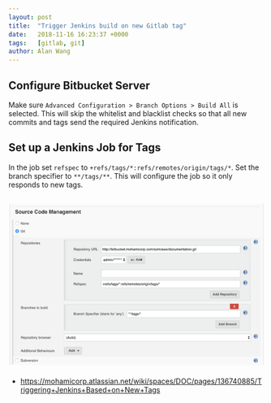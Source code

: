 ```yaml
---
layout: post
title:  "Trigger Jenkins build on new Gitlab tag"
date:   2018-11-16 16:23:37 +0000
tags:   [gitlab, git]
author: Alan Wang
---
```


## Configure Bitbucket Server
Make sure  `Advanced Configuration > Branch Options > Build All` is selected. This will skip the whitelist and blacklist checks so that all new commits and tags send the required Jenkins notification.

## Set up a Jenkins Job for Tags
In the job set `refspec` to `+refs/tags/*:refs/remotes/origin/tags/*`. Set the branch specifier to `**/tags/**`. This will configure the job so it only responds to new tags.

![](/assets/images/2018-11-16-trigger-jenkins-on-new-gitlab-tag/jenkins-setting.png)
----
- https://mohamicorp.atlassian.net/wiki/spaces/DOC/pages/136740885/Triggering+Jenkins+Based+on+New+Tags